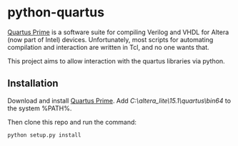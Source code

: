 # python-quartus
[Quartus Prime](https://www.altera.com/products/design-software/fpga-design/quartus-prime/overview.html) is a software suite for compiling Verilog and VHDL for Altera (now part of Intel) devices. Unfortunately, most scripts for automating compilation and interaction are written in Tcl, and no one wants that.

This project aims to allow interaction with the quartus libraries via python.

## Installation

Download and install [Quartus Prime](https://www.altera.com/products/design-software/fpga-design/quartus-prime/overview.html). Add 
*C:\altera_lite\15.1\quartus\bin64* to the system %PATH%.

Then clone this repo and run the command:

```
python setup.py install
```
